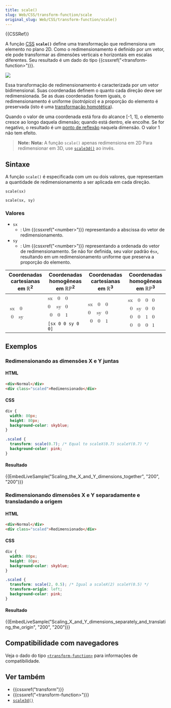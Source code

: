 ```yaml
---
title: scale()
slug: Web/CSS/transform-function/scale
original_slug: Web/CSS/transform-function/scale()
---
```

{{CSSRef}}

A função [CSS](/pt-BR/docs/Web/CSS) **`scale()`** define uma transformação que redimensiona um elemento no plano 2D. Como o redimensionamento é definido por um vetor, ele pode transformar as dimensões verticais e horizontais em escalas diferentes. Seu resultado é um dado do tipo {{cssxref("&lt;transform-function&gt;")}}.

![](https://mdn.mozillademos.org/files/12115/scale.png)

Essa transformação de redimensionamento é caracterizada por um vetor bidimensional. Suas coordenadas definem o quanto cada direção deve ser redimensionada. Se as duas coordenadas forem iguais, o redimensionamento é uniforme (_isotrópico_) e a proporção do elemento é preservada (isto é uma [transformação homotética](https://en.wikipedia.org/wiki/Homothetic_transformation)).

Quando o valor de uma coordenada está fora do alcance \[-1, 1], o elemento cresce ao longo daquela dimensão; quando está dentro, ele encolhe. Se for negativo, o resultado é um [ponto de reflexão](https://en.wikipedia.org/wiki/Point_reflection) naquela dimensão. O valor 1 não tem efeito.

> **Note:** **Nota:** A função `scale()` apenas redimensiona em 2D Para redimensionar em 3D, use [`scale3d()`](/pt-BR/docs/Web/CSS/transform-function/scale3d) ao invés.

## Sintaxe

A função `scale()` é especificada com um ou dois valores, que representam a quantidade de redimensionamento a ser aplicada em cada direção.

```
scale(sx)

scale(sx, sy)
```

### Valores

- `sx`
  - : Um {{cssxref("&lt;number&gt;")}} representando a abscissa do vetor de redimensionamento.
- `sy`
  - : Um {{cssxref("&lt;number&gt;")}} representando a ordenada do vetor de redimensionamento. Se não for definida, seu valor padrão é`sx`, resultando em um redimensionamento uniforme que preserva a proporção do elemento.

<table class="standard-table">
  <thead>
    <tr>
      <th scope="col">Coordenadas cartesianas em ℝ<sup>2</sup></th>
      <th scope="col">Coordenadas homogêneas em ℝℙ<sup>2</sup></th>
      <th scope="col">Coordenadas cartesianas em ℝ<sup>3</sup></th>
      <th scope="col">Coordenadas homogêneas em ℝℙ<sup>3</sup></th>
    </tr>
  </thead>
  <tbody>
    <tr>
      <td colspan="1" rowspan="2">
        <math
          ><mfenced
            ><mtable
              ><mtr><mtd>sx</mtd><mtd>0</mtd></mtr>
              <mtr><mtd>0</mtd><mtd>sy</mtd></mtr></mtable
            ></mfenced
          ></math
        >
      </td>
      <td>
        <math
          ><mfenced
            ><mtable
              ><mtr>sx<mtd>0</mtd><mtd>0</mtd></mtr
              ><mtr>0<mtd>sy</mtd><mtd>0</mtd></mtr
              ><mtr><mtd>0</mtd><mtd>0</mtd><mtd>1</mtd></mtr></mtable
            ></mfenced
          ></math
        >
      </td>
      <td colspan="1" rowspan="2">
        <math
          ><mfenced
            ><mtable
              ><mtr>sx<mtd>0</mtd><mtd>0</mtd></mtr
              ><mtr>0<mtd>sy</mtd><mtd>0</mtd></mtr
              ><mtr><mtd>0</mtd><mtd>0</mtd><mtd>1</mtd></mtr></mtable
            ></mfenced
          ></math
        >
      </td>
      <td colspan="1" rowspan="2">
        <math
          ><mfenced
            ><mtable
              ><mtr>sx<mtd>0</mtd><mtd>0</mtd><mtd>0</mtd></mtr
              ><mtr><mtd>0</mtd><mtd>sy</mtd><mtd>0</mtd><mtd>0</mtd></mtr
              ><mtr><mtd>0</mtd><mtd>0</mtd><mtd>1</mtd><mtd>0</mtd></mtr
              ><mtr
                ><mtd>0</mtd><mtd>0</mtd><mtd>0</mtd><mtd>1</mtd></mtr
              ></mtable
            ></mfenced
          ></math
        >
      </td>
    </tr>
    <tr>
      <td><code>[sx 0 0 sy 0 0]</code></td>
    </tr>
  </tbody>
</table>

## Exemplos

### Redimensionando as dimensões X e Y juntas

#### HTML

```html
<div>Normal</div>
<div class="scaled">Redimensionado</div>
```

#### CSS

```css
div {
  width: 80px;
  height: 80px;
  background-color: skyblue;
}

.scaled {
  transform: scale(0.7); /* Equal to scaleX(0.7) scaleY(0.7) */
  background-color: pink;
}
```

#### Resultado

{{EmbedLiveSample("Scaling_the_X_and_Y_dimensions_together", "200", "200")}}

### Redimensionando dimensões X e Y separadamente e transladando a origem

#### HTML

```html
<div>Normal</div>
<div class="scaled">Redimensionado</div>
```

#### CSS

```css
div {
  width: 80px;
  height: 80px;
  background-color: skyblue;
}

.scaled {
  transform: scale(2, 0.5); /* Igual a scaleX(2) scaleY(0.5) */
  transform-origin: left;
  background-color: pink;
}
```

#### Resultado

{{EmbedLiveSample("Scaling_X_and_Y_dimensions_separately_and_translating_the_origin", "200", "200")}}

## Compatibilidade com navegadores

Veja o dado do tipo [`<transform-function>`](/pt-BR/docs/Web/CSS/transform-function#Browser_compatibility) para informações de compatibilidade.

## Ver também

- {{cssxref("transform")}}
- {{cssxref("&lt;transform-function&gt;")}}
- [`scale3d()`](/pt-BR/docs/Web/CSS/transform-function/scale3d)
